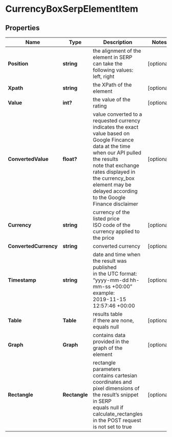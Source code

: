 # CurrencyBoxSerpElementItem


## Properties

| Name | Type | Description | Notes |
|------------ | ------------- | ------------- | -------------|
**Position** | **string** | the alignment of the element in SERP<br>can take the following values:<br>left, right |[optional]|
**Xpath** | **string** | the XPath of the element |[optional]|
**Value** | **int?** | the value of the rating |[optional]|
**ConvertedValue** | **float?** | value converted to a requested currency<br>indicates the exact value based on Google Fincance data at the time when our API pulled the results<br>note that exchange rates displayed in the currency_box element may be delayed according to the Google Finance disclaimer |[optional]|
**Currency** | **string** | currency of the listed price<br>ISO code of the currency applied to the price |[optional]|
**ConvertedCurrency** | **string** | converted currency |[optional]|
**Timestamp** | **string** | date and time when the result was published<br>in the UTC format: “yyyy-mm-dd hh-mm-ss +00:00”<br>example:<br>2019-11-15 12:57:46 +00:00 |[optional]|
**Table** | **Table** | results table<br>if there are none, equals null |[optional]|
**Graph** | **Graph** | contains data provided in the graph of the element |[optional]|
**Rectangle** | **Rectangle** | rectangle parameters<br>contains cartesian coordinates and pixel dimensions of the result’s snippet in SERP<br>equals null if calculate_rectangles in the POST request is not set to true |[optional]|